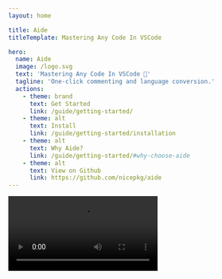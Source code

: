 ```yaml
---
layout: home

title: Aide
titleTemplate: Mastering Any Code In VSCode

hero:
  name: Aide
  image: /logo.svg
  text: 'Mastering Any Code In VSCode 💪'
  tagline: 'One-click commenting and language conversion.'
  actions:
    - theme: brand
      text: Get Started
      link: /guide/getting-started/
    - theme: alt
      text: Install
      link: /guide/getting-started/installation
    - theme: alt
      text: Why Aide?
      link: /guide/getting-started/#why-choose-aide
    - theme: alt
      text: View on Github
      link: https://github.com/nicepkg/aide
---
```


<div>
  <Video src="/videos/aide-intro.mp4" />
</div>

<style>
:root {
  --vp-home-hero-name-color: transparent;
  --vp-home-hero-name-background: -webkit-linear-gradient(120deg, #8c6bef 30%, #ef7b95);

  --vp-home-hero-image-background-image: linear-gradient(-45deg, #8c6bef 50%, #ef7b95 50%);
  --vp-home-hero-image-filter: blur(44px);
}

@media (min-width: 640px) {
  :root {
    --vp-home-hero-image-filter: blur(56px);
  }
}

@media (min-width: 960px) {
  :root {
    --vp-home-hero-image-filter: blur(68px);
  }
}
</style>
